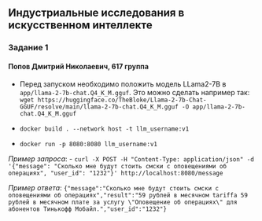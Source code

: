 ## Индустриальные исследования в искусственном интеллекте

### Задание 1

#### Попов Дмитрий Николаевич, 617 группа

- Перед запуском необходимо положить модель LLama2-7B в `app/llama-2-7b-chat.Q4_K_M.gguf`. Это можно сделать например так: `wget https://huggingface.co/TheBloke/Llama-2-7b-Chat-GGUF/resolve/main/llama-2-7b-chat.Q4_K_M.gguf -O app/llama-2-7b-chat.Q4_K_M.gguf`

- `docker build . --network host -t llm_username:v1`
- `docker run -p 8080:8080 llm_username:v1`

*Пример запроса*:
    - `curl -X POST -H "Content-Type: application/json" -d '{"message": "Сколько мне будут стоить смски с оповещениями об операциях", "user_id": "1232"}' http://localhost:8080/message`

*Пример ответа*:
`{"message":"Сколько мне будут стоить смски с оповещениями об операциях","result":"59 рублей в месячном tariffa 59 рублей в месячном плате за услугу \"Оповещение об операциях\" для абонентов Тинькофф Мобайл.","user_id":"1232"}`
